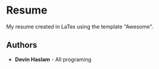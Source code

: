 # Resume

My resume created in LaTex using the template "Awesome".

## Authors

* **Devin Haslam** - All programing


